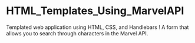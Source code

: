 # HTML_Templates_Using_MarvelAPI
Templated web application using HTML, CSS, and Handlebars ! A form that allows you to search through characters in the  Marvel API.
